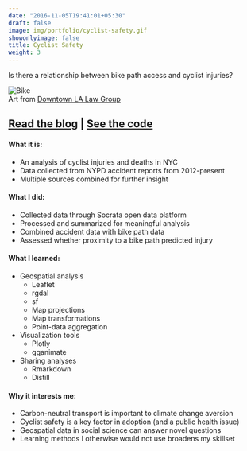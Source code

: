 ```yaml
---
date: "2016-11-05T19:41:01+05:30"
draft: false
image: img/portfolio/cyclist-safety.gif
showonlyimage: false
title: Cyclist Safety
weight: 3
---
```


Is there a relationship between bike path access and cyclist injuries?
<!--more-->

![Bike][1]  
Art from [Downtown LA Law Group](http://downtownlalaw.com/wp-content/uploads/2012/02/los-angeles-bike-accident-lawyer.gif)


## [**Read the blog**](https://jasonbixonblog.netlify.com/posts/2019-01-24-mapping-cyclist-safety-in-new-york-city/) | [**See the code**](https://github.com/jbixon13/Radix-blog/tree/master/_posts/2019-01-24-mapping-cyclist-safety-in-new-york-city)    

#### What it is:  
* An analysis of cyclist injuries and deaths in NYC
* Data collected from NYPD accident reports from 2012-present
* Multiple sources combined for further insight 

#### What I did:  
* Collected data through Socrata open data platform
* Processed and summarized for meaningful analysis 
* Combined accident data with bike path data
* Assessed whether proximity to a bike path predicted injury

#### What I learned:  
* Geospatial analysis
  + Leaflet
  + rgdal
  + sf
  + Map projections
  + Map transformations
  + Point-data aggregation
* Visualization tools
  + Plotly
  + gganimate
* Sharing analyses
  + Rmarkdown
  + Distill 

#### Why it interests me:  
* Carbon-neutral transport is important to climate change aversion
* Cyclist safety is a key factor in adoption (and a public health issue)
* Geospatial data in social science can answer novel questions
* Learning methods I otherwise would not use broadens my skillset


[1]: /img/portfolio/cyclist-safety.gif
